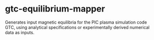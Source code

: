gtc-equilibrium-mapper
======================

Generates input magnetic equilibria for the PIC plasma simulation code GTC, using analytical specifications or experimentally derived numerical data as inputs.
